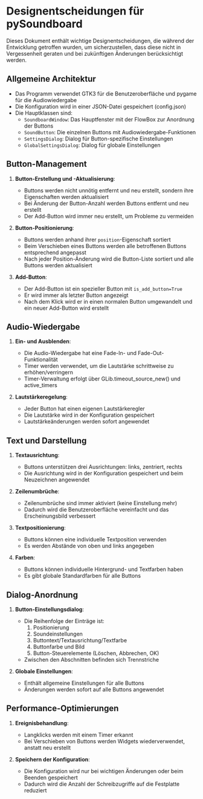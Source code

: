 # Designentscheidungen für pySoundboard

Dieses Dokument enthält wichtige Designentscheidungen, die während der Entwicklung getroffen wurden, um sicherzustellen, dass diese nicht in Vergessenheit geraten und bei zukünftigen Änderungen berücksichtigt werden.

## Allgemeine Architektur

- Das Programm verwendet GTK3 für die Benutzeroberfläche und pygame für die Audiowiedergabe
- Die Konfiguration wird in einer JSON-Datei gespeichert (config.json)
- Die Hauptklassen sind:
  - `SoundboardWindow`: Das Hauptfenster mit der FlowBox zur Anordnung der Buttons
  - `SoundButton`: Die einzelnen Buttons mit Audiowiedergabe-Funktionen
  - `SettingsDialog`: Dialog für Button-spezifische Einstellungen
  - `GlobalSettingsDialog`: Dialog für globale Einstellungen

## Button-Management

1. **Button-Erstellung und -Aktualisierung**:
   - Buttons werden nicht unnötig entfernt und neu erstellt, sondern ihre Eigenschaften werden aktualisiert
   - Bei Änderung der Button-Anzahl werden Buttons entfernt und neu erstellt
   - Der Add-Button wird immer neu erstellt, um Probleme zu vermeiden

2. **Button-Positionierung**:
   - Buttons werden anhand ihrer `position`-Eigenschaft sortiert
   - Beim Verschieben eines Buttons werden alle betroffenen Buttons entsprechend angepasst
   - Nach jeder Position-Änderung wird die Button-Liste sortiert und alle Buttons werden aktualisiert

3. **Add-Button**:
   - Der Add-Button ist ein spezieller Button mit `is_add_button=True`
   - Er wird immer als letzter Button angezeigt
   - Nach dem Klick wird er in einen normalen Button umgewandelt und ein neuer Add-Button wird erstellt

## Audio-Wiedergabe

1. **Ein- und Ausblenden**:
   - Die Audio-Wiedergabe hat eine Fade-In- und Fade-Out-Funktionalität
   - Timer werden verwendet, um die Lautstärke schrittweise zu erhöhen/verringern
   - Timer-Verwaltung erfolgt über GLib.timeout_source_new() und active_timers

2. **Lautstärkeregelung**:
   - Jeder Button hat einen eigenen Lautstärkeregler
   - Die Lautstärke wird in der Konfiguration gespeichert
   - Lautstärkeänderungen werden sofort angewendet

## Text und Darstellung

1. **Textausrichtung**:
   - Buttons unterstützen drei Ausrichtungen: links, zentriert, rechts
   - Die Ausrichtung wird in der Konfiguration gespeichert und beim Neuzeichnen angewendet

2. **Zeilenumbrüche**:
   - Zeilenumbrüche sind immer aktiviert (keine Einstellung mehr)
   - Dadurch wird die Benutzeroberfläche vereinfacht und das Erscheinungsbild verbessert

3. **Textpositionierung**:
   - Buttons können eine individuelle Textposition verwenden
   - Es werden Abstände von oben und links angegeben

4. **Farben**:
   - Buttons können individuelle Hintergrund- und Textfarben haben
   - Es gibt globale Standardfarben für alle Buttons

## Dialog-Anordnung

1. **Button-Einstellungsdialog**:
   - Die Reihenfolge der Einträge ist:
     1. Positionierung 
     2. Soundeinstellungen
     3. Buttontext/Textausrichtung/Textfarbe
     4. Buttonfarbe und Bild
     5. Button-Steuerelemente (Löschen, Abbrechen, OK)
   - Zwischen den Abschnitten befinden sich Trennstriche

2. **Globale Einstellungen**:
   - Enthält allgemeine Einstellungen für alle Buttons
   - Änderungen werden sofort auf alle Buttons angewendet

## Performance-Optimierungen

1. **Ereignisbehandlung**:
   - Langklicks werden mit einem Timer erkannt
   - Bei Verschieben von Buttons werden Widgets wiederverwendet, anstatt neu erstellt

2. **Speichern der Konfiguration**:
   - Die Konfiguration wird nur bei wichtigen Änderungen oder beim Beenden gespeichert
   - Dadurch wird die Anzahl der Schreibzugriffe auf die Festplatte reduziert 
